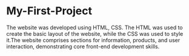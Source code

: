 # My-First-Project
The website was developed using HTML, CSS. The HTML was used to create the basic layout of the website,  while the CSS was used to style it.The website comprises sections for information, products, and user interaction,  demonstrating core front-end development skills.
